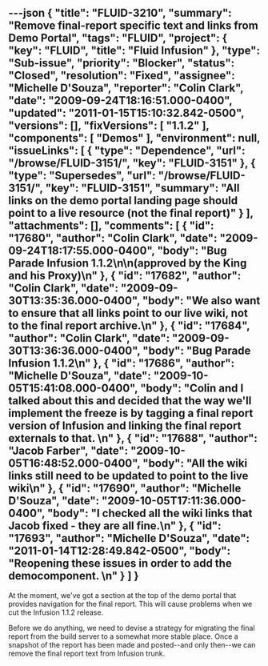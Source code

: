 ---json
{
  "title": "FLUID-3210",
  "summary": "Remove final-report specific text and links from Demo Portal",
  "tags": "FLUID",
  "project": {
    "key": "FLUID",
    "title": "Fluid Infusion"
  },
  "type": "Sub-issue",
  "priority": "Blocker",
  "status": "Closed",
  "resolution": "Fixed",
  "assignee": "Michelle D'Souza",
  "reporter": "Colin Clark",
  "date": "2009-09-24T18:16:51.000-0400",
  "updated": "2011-01-15T15:10:32.842-0500",
  "versions": [],
  "fixVersions": [
    "1.1.2"
  ],
  "components": [
    "Demos"
  ],
  "environment": null,
  "issueLinks": [
    {
      "type": "Dependence",
      "url": "/browse/FLUID-3151/",
      "key": "FLUID-3151"
    },
    {
      "type": "Supersedes",
      "url": "/browse/FLUID-3151/",
      "key": "FLUID-3151",
      "summary": "All links on the demo portal landing page should point to a live resource (not the final report)"
    }
  ],
  "attachments": [],
  "comments": [
    {
      "id": "17680",
      "author": "Colin Clark",
      "date": "2009-09-24T18:17:55.000-0400",
      "body": "Bug Parade Infusion 1.1.2\n\n(approved by the King and his Proxy)\n"
    },
    {
      "id": "17682",
      "author": "Colin Clark",
      "date": "2009-09-30T13:35:36.000-0400",
      "body": "We also want to ensure that all links point to our live wiki, not to the final report archive.\n"
    },
    {
      "id": "17684",
      "author": "Colin Clark",
      "date": "2009-09-30T13:36:36.000-0400",
      "body": "Bug Parade Infusion 1.1.2\n"
    },
    {
      "id": "17686",
      "author": "Michelle D'Souza",
      "date": "2009-10-05T15:41:08.000-0400",
      "body": "Colin and I talked about this and decided that the way we'll implement the freeze is by tagging a final report version of Infusion and linking the final report externals to that.&#x20;\n"
    },
    {
      "id": "17688",
      "author": "Jacob Farber",
      "date": "2009-10-05T16:48:52.000-0400",
      "body": "All the wiki links still need to be updated to point to the live wiki\n"
    },
    {
      "id": "17690",
      "author": "Michelle D'Souza",
      "date": "2009-10-05T17:11:36.000-0400",
      "body": "I checked all the wiki links that Jacob fixed - they are all fine.\n"
    },
    {
      "id": "17693",
      "author": "Michelle D'Souza",
      "date": "2011-01-14T12:28:49.842-0500",
      "body": "Reopening these issues in order to add the democomponent.&#x20;\n"
    }
  ]
}
---
At the moment, we've got a section at the top of the demo portal that provides navigation for the final report. This will cause problems when we cut the Infusion 1.1.2 release.

Before we do anything, we need to devise a strategy for migrating the final report from the build server to a somewhat more stable place. Once a snapshot of the report has been made and posted--and only then--we can remove the final report text from Infusion trunk.

        